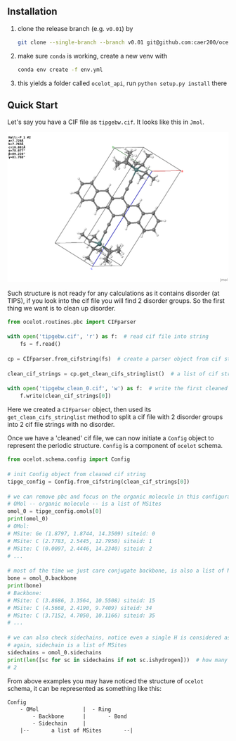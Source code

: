 
## Installation
1. clone the release branch (e.g. `v0.01`) by 
    ```bash
    git clone --single-branch --branch v0.01 git@github.com:caer200/ocelot_api.git
    ```
2. make sure `conda` is working, create a new venv with
    ```bash
    conda env create -f env.yml
    ``` 
3. this yields a folder called `ocelot_api`, run `python setup.py install` there


## Quick Start

Let's say you have a CIF file as `tipgebw.cif`. It looks like this in `Jmol`.

![tipgebw][tipgebw_jmol]

[tipgebw_jmol]: ./tipgebw.png

Such structure is not ready for any calculations as it contains disorder (at TIPS),
if you look into the cif file you will find 2 disorder groups. So the first thing we want is to clean up disorder.
```python
from ocelot.routines.pbc import CIFparser

with open('tipgebw.cif', 'r') as f:  # read cif file into string
    fs = f.read()
    
cp = CIFparser.from_cifstring(fs)  # create a parser object from cif string

clean_cif_strings = cp.get_clean_cifs_stringlist()  # a list of cif strings without disorder

with open('tipgebw_clean_0.cif', 'w') as f:  # write the first cleaned cif string into file
    f.write(clean_cif_strings[0])
```
Here we created a `CIFparser` object, then used its `get_clean_cifs_stringlist` method to 
split a cif file with 2 disorder groups into 2 cif file strings with no disorder.

Once we have a 'cleaned' cif file, we can now initiate a `Config` object to represent
the periodic structure. `Config` is a component of `ocelot` schema.
```python
from ocelot.schema.config import Config

# init Config object from cleaned cif string
tipge_config = Config.from_cifstring(clean_cif_strings[0])  

# we can remove pbc and focus on the organic molecule in this configuration
# OMol -- organic molecule -- is a list of MSites
omol_0 = tipge_config.omols[0]  
print(omol_0) 
# OMol:
# MSite: Ge (1.8797, 1.8744, 14.3509) siteid: 0
# MSite: C (2.7783, 2.5445, 12.7950) siteid: 1
# MSite: C (0.0097, 2.4446, 14.2340) siteid: 2
# ...

# most of the time we just care conjugate backbone, is also a list of MSites
bone = omol_0.backbone  
print(bone)
# Backbone:
# MSite: C (3.8686, 3.3564, 10.5508) siteid: 15
# MSite: C (4.5668, 2.4190, 9.7409) siteid: 34
# MSite: C (3.7152, 4.7050, 10.1166) siteid: 35
# ...

# we can also check sidechains, notice even a single H is considered as one sidechain
# again, sidechain is a list of MSites
sidechains = omol_0.sidechains  
print(len([sc for sc in sidechains if not sc.ishydrogen]))  # how many non-H side chains?
# 2
```
From above examples you may have noticed the structure of `ocelot` schema, 
it can be represented as something like this:
```
Config
    - OMol              |  - Ring
        - Backbone      |       - Bond
        - Sidechain     |
    |--       a list of MSites       --|
```

